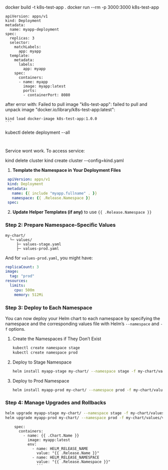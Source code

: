 docker build -t k8s-test-app .
docker run --rm -p 3000:3000 k8s-test-app



```
apiVersion: apps/v1
kind: Deployment
metadata:
  name: myapp-deployment
spec:
  replicas: 3
  selector:
    matchLabels:
      app: myapp
  template:
    metadata:
      labels:
        app: myapp
    spec:
      containers:
      - name: myapp
        image: myapp:latest
        ports:
        - containerPort: 8080
```



after error with:  Failed to pull image "k8s-test-app": failed to pull and unpack image "docker.io/library/k8s-test-app:latest":
````
kind load docker-image k8s-test-app:1.0.0
```

````
kubectl delete deployment --all
```


```


Service wont work. To access service:

kind delete cluster 
kind create cluster --config=kind.yaml




1. **Template the Namespace in Your Deployment Files**

  ```yaml
   apiVersion: apps/v1
   kind: Deployment
   metadata:
     name: {{ include "myapp.fullname" . }}
     namespace: {{ .Release.Namespace }}
   spec:

   ```

2. **Update Helper Templates (if any)**
 to use `{{ .Release.Namespace }}` 

### Step 2: Prepare Namespace-Specific Values
```plaintext
my-chart/
  └─ values/
     ├─ values-stage.yaml
     ├─ values-prod.yaml
```


And for `values-prod.yaml`, you might have:

```yaml
replicaCount: 3
image:
  tag: "prod"
resources:
  limits:
    cpu: 500m
    memory: 512Mi
```

### Step 3: Deploy to Each Namespace

You can now deploy your Helm chart to each namespace by specifying the namespace and the corresponding values file with Helm’s `--namespace` and `-f` options.

1. Create the Namespaces if They Don’t Exist

   ```bash
   kubectl create namespace stage
   kubectl create namespace prod
   ```

2. Deploy to Stage Namespace

   ```bash
   helm install myapp-stage my-chart/ --namespace stage -f my-chart/values/values-stage.yaml
   ```

3. Deploy to Prod Namespace

   ```bash
   helm install myapp-prod my-chart/ --namespace prod -f my-chart/values/values-prod.yaml
   ```

### Step 4: Manage Upgrades and Rollbacks


```bash
helm upgrade myapp-stage my-chart/ --namespace stage -f my-chart/values/values-stage.yaml
helm upgrade myapp-prod my-chart/ --namespace prod -f my-chart/values/values-prod.yaml
```





```
    spec:
      containers:
        - name: {{ .Chart.Name }}
          image: myapp:latest
          env:
            - name: HELM_RELEASE_NAME
              value: "{{ .Release.Name }}"
            - name: HELM_RELEASE_NAMESPACE
              value: "{{ .Release.Namespace }}"
              ```